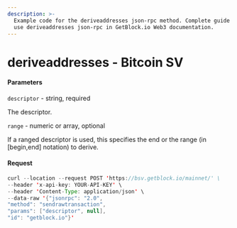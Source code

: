 ```yaml
---
description: >-
  Example code for the deriveaddresses json-rpc method. Сomplete guide on how to
  use deriveaddresses json-rpc in GetBlock.io Web3 documentation.
---
```


# deriveaddresses - Bitcoin SV

#### Parameters

`descriptor` - string, required

The descriptor.

`range` - numeric or array, optional

If a ranged descriptor is used, this specifies the end or the range (in \[begin,end] notation) to derive.

#### Request

```java
curl --location --request POST 'https://bsv.getblock.io/mainnet/' \ 
--header 'x-api-key: YOUR-API-KEY' \ 
--header 'Content-Type: application/json' \ 
--data-raw '{"jsonrpc": "2.0",
"method": "sendrawtransaction",
"params": ["descriptor", null],
"id": "getblock.io"}'
```
